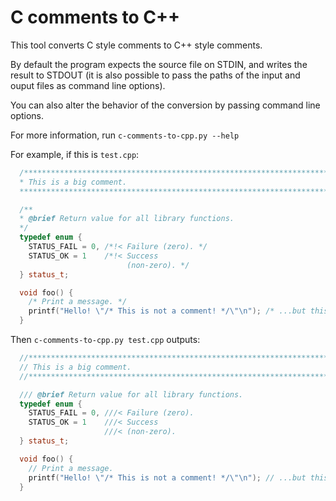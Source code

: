 # C comments to C++

This tool converts C style comments to C++ style comments.

By default the program expects the source file on STDIN, and writes the result
to STDOUT (it is also possible to pass the paths of the input and ouput files
as command line options).

You can also alter the behavior of the conversion by passing command line
options.

For more information, run `c-comments-to-cpp.py --help`

For example, if this is `test.cpp`:

```c++
  /*****************************************************************************
  * This is a big comment.
  *****************************************************************************/

  /**
  * @brief Return value for all library functions.
  */
  typedef enum {
    STATUS_FAIL = 0, /*!< Failure (zero). */
    STATUS_OK = 1    /*!< Success
                          (non-zero). */
  } status_t;

  void foo() {
    /* Print a message. */
    printf("Hello! \"/* This is not a comment! */\"\n"); /* ...but this is. */
  }
```

Then `c-comments-to-cpp.py test.cpp` outputs:

```c++
  //****************************************************************************
  // This is a big comment.
  //****************************************************************************

  /// @brief Return value for all library functions.
  typedef enum {
    STATUS_FAIL = 0, ///< Failure (zero).
    STATUS_OK = 1    ///< Success
                     ///< (non-zero).
  } status_t;

  void foo() {
    // Print a message.
    printf("Hello! \"/* This is not a comment! */\"\n"); // ...but this is.
  }
```

